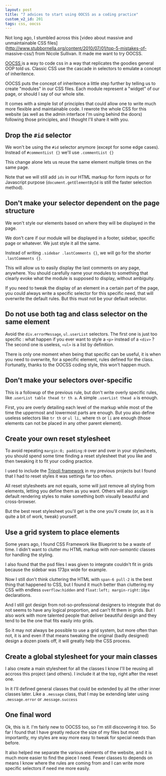 ```yaml
---
layout: post
title: "7 advices to start using OOCSS as a coding practice"
custom_v2_id: 201
tags: css, oocss
---
```


Not long ago, I stumbled across this [video about massive and unmaintainable
CSS files](http://www.stubbornella.org/content/2010/07/01/top-5-mistakes-of-
massive-css/) from Nicole Sullivan. It made me want to try OOCSS.

[OOCSS ](http://wiki.github.com/stubbornella/oocss/)is a way to code css in a
way that replicates the goodies general OOP told us. Classic CSS use the
cascade in selectors to emulate a concept of inheritence.

OOCSS puts the concept of inheritence a little step further by telling us to
create "modules" in our CSS files. Each module represent a "widget" of our
page, or should I say of our whole site.

It comes with a simple list of principles that could allow one to write much
more flexible and maintainable code. I rewrote the whole CSS for this website
(as well as the admin interface I'm using behind the doors) following those
principles, and I thought I'll share it with you.

## Drop the `#id` selector

We won't be using the `#id` selector anymore (except for some edge cases).
Instead of `#commentList {}` we'll use `.commentList {}`

This change alone lets us reuse the same element multiple times on the same
page.

Note that we will still add `ids` in our HTML markup for form inputs or for
Javascript purpose (`document.getElementById` is still the faster selection
method).

## Don't make your selector dependent on the page structure

We won't style our elements based on where they will be displayed in the page.

We don't care if our module will be displayed in a footer, sidebar, specific
page or whatever. We just style it all the same.

Instead of writing `.sidebar .lastComments {}`, we will go for the shorter
`.lastComments {}`.

This will allow us to easily display the last comments on any page, anywhere.
You should carefully name your modules to something that clearly evoke what
the module is supposed to display, without ambiguity.

If you need to tweak the display of an element in a certain part of the page,
you could always write a specific selector for this specific need, that will
overwrite the default rules. But this must not be your default selector.

## Do not use both tag and class selector on the same element

Avoid the `div.errorMessage`, `ul.userList` selectors. The first one is just
too specific : what happen if you ever want to style a `<p>` instead of a
`<div>` ? The second one is useless, `<ul>` is a list by definition.

There is only one moment when being that specific can be useful, it is when
you need to overwrite, for a specific element, rules defined for the class.
Fortunatly, thanks to the OOCSS coding style, this won't happen much.

## Don't make your selectors over-specific

This is a followup of the previous rule, but don't write overly specific
rules, like .`userList table thead tr th a`. A simple `.userList thead a` is
enough.

First, you are overly detailing each level of the markup while most of the
time the uppermost and lowermost parts are enough. But you also define useless
selectors like `tr th` or `ul li,` where `th` or `li` are enough (those
elements can not be placed in any other parent element).

## Create your own reset stylesheet

To avoid repeating `margin:0; padding:0` over and over in your stylesheets,
you should spend some time finding a reset stylesheet that you like and then
tweaking it to fit your coding practice.

I used to include the [Tripoli framework](http://devkick.com/lab/tripoli/) in
my previous projects but I found that I had to reset styles it was settings
far too often.

All reset stylesheets are not equals, some will just remove all styling from
elements, letting you define them as you want. Others will also assign default
rendering styles to make something both visually beautiful and cross-browser.

But the best reset stylesheet you'll get is the one you'll create (or, as it
is quite a bit of work, tweak) yourself.

## Use a grid system to place elements

Some years ago, I found CSS Framework like Blueprint to be a waste of time. I
didn't want to clutter mu HTML markup with _non-semantic_ classes for handling
the styling.

I also found that the psd files I was given to integrate couldn't fit in grids
because the sidebar was 173px wide for example.

Now I still don't think cluttering the HTML with `span-6 pull-2` is the best
thing that happened to CSS, but I found it much better than cluttering my CSS
with endless `overflow:hidden` and `float:left; margin-right:10px`
declarations.

And I still got design from not-so-professional designers to integrate that do
not seems to have any logical proportion, and can't fit them in grids. But I
also work with more talented people that deliver beautiful design and they
tend to be the one that fits easily into grids.

So it may not always be possible to use a grid system, but more often than
not, it is and even if that means tweaking the original (badly designed)
design a dozen pixels off, it will greatly help the CSS process.

## Create a global stylesheet for your main classes

I also create a main stylesheet for all the classes I know I'll be reusing all
accross this project (and others). I include it at the top, right after the
reset one.

In it I'll defined general classes that could be extended by all the other
inner classes later. Like a `.message` class, that I may be extending later
using `.message.error` or .`message.success`

## One final word

Ok, this is it. I'm fairly new to OOCSS too, so I'm still discovering it too.
So far I found that I have greatly reduce the size of my files but most
importantly, my styles are way more easy to tweak for special needs than
before.

It also helped me separate the various elements of the website, and it is much
more easier to find the piece I need. Fewer classes to depends on means I know
where the rules are coming from and I can write more specific selectors if
need me more easily.